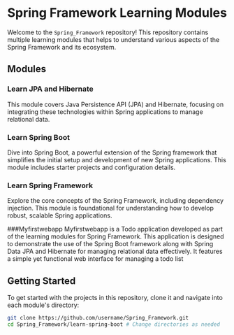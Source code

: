 # Spring Framework Learning Modules

Welcome to the `Spring_Framework` repository! This repository contains multiple learning modules that helps to understand various aspects of the Spring Framework and its ecosystem. 

## Modules

### Learn JPA and Hibernate
This module covers Java Persistence API (JPA) and Hibernate, focusing on integrating these technologies within Spring applications to manage relational data.

### Learn Spring Boot
Dive into Spring Boot, a powerful extension of the Spring framework that simplifies the initial setup and development of new Spring applications. This module includes starter projects and configuration details.

### Learn Spring Framework
Explore the core concepts of the Spring Framework, including dependency injection. This module is foundational for understanding how to develop robust, scalable Spring applications.

###Myfirstwebapp 
Myfirstwebapp is a Todo application developed as part of the learning modules for Spring Framework. This application is designed to demonstrate the use of the Spring Boot framework along with Spring Data JPA and Hibernate for managing relational data effectively. It features a simple yet functional web interface for managing a todo list

## Getting Started

To get started with the projects in this repository, clone it and navigate into each module's directory:

```bash
git clone https://github.com/username/Spring_Framework.git
cd Spring_Framework/learn-spring-boot # Change directories as needed
